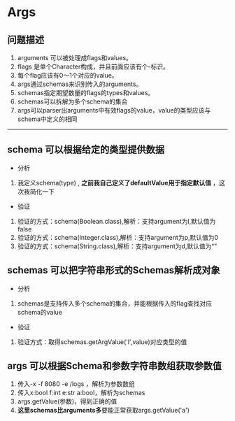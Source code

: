 # Args
## 问题描述
1. arguments 可以被处理成flags和values。
1. flags 是单个Character构成，并且前面应该有个-标识。
1. 每个flag应该有0～1个对应的value。
1. args通过schemas来识别传入的arguments。
1. schemas指定期望数量的flags的types和values。
1. schemas可以拆解为多个schema的集合
1. args可以parser出arguments中有效flags的value，value的类型应该与schema中定义的相同
---
## schema 可以根据给定的类型提供数据
- 分析
1. 我定义schema(type) , **之前我自己定义了defaultValue用于指定默认值** ，这次我简化一下
- 验证
1. 验证的方式：schema(Boolean.class),解析：支持argument为l,默认值为false
1. 验证的方式：schema(Integer.class),解析：支持argument为p,默认值为0
1. 验证的方式：schema(String.class),解析：支持argument为d,默认值为“”
## schemas 可以把字符串形式的Schemas解析成对象
- 分析
1. schemas是支持传入多个schema的集合，并能根据传入的flag查找对应schema的value
- 验证
1. 验证方式：取得schemas.getArgValue('l',value)对应类型的值
## args 可以根据Schema和参数字符串数组获取参数值
1. 传入-x -f 8080 -e /logs ，解析为参数数组
1. 传入x:bool f:int e:str a:bool，解析为schemas
1. args.getValue(参数)，得到正确的值
1. **这里schemas比arguments多**要能正常获取args.getValue('a')

